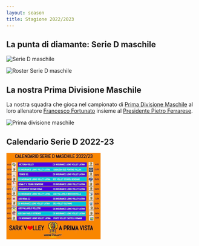 ```yaml
---
layout: season
title: Stagione 2022/2023
---
```


## La punta di diamante: Serie D maschile

![Serie D maschile](img/foto_serieD.png)

![Roster Serie D maschile](img/roster-serie-d.png)

## La nostra Prima Divisione Maschile

La nostra squadra che gioca nel campionato di [Prima Divisione Maschile](https://fipavonline.it/main/classifica/41308) al loro allenatore [Francesco Fortunato](https://it.wikipedia.org/wiki/Francesco_Fortunato) insieme al [Presidente Pietro Ferrarese](https://www.instagram.com/ilconte1966_/?hl=en).

![Prima divisione maschile](img/foto_primaDivisioneM.jpeg)

## Calendario Serie D 2022-23

![Serie D](img/calendario-serie-d-2022.png)